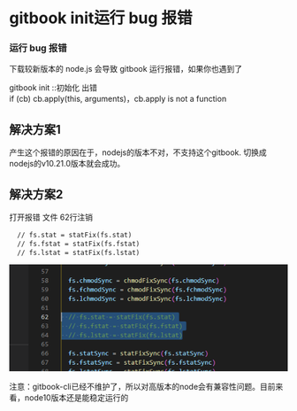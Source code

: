 # gitbook init运行 bug 报错

### 运行 bug 报错

下载较新版本的 node.js 会导致 gitbook 运行报错，如果你也遇到了

gitbook init ::初始化 出错  
if \(cb\) cb.apply\(this, arguments\)，cb.apply is not a function 

## 解决方案1 

产生这个报错的原因在于，nodejs的版本不对，不支持这个gitbook. 切换成nodejs的v10.21.0版本就会成功。

## 解决方案2

打开报错 文件 62行注销

```text
  // fs.stat = statFix(fs.stat)
  // fs.fstat = statFix(fs.fstat)
  // fs.lstat = statFix(fs.lstat)
```

![](.gitbook/assets/image%20%2813%29.png)

注意：gitbook-cli已经不维护了，所以对高版本的node会有兼容性问题。目前来看，node10版本还是能稳定运行的

